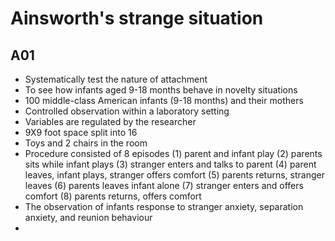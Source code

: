 # Ainsworth's strange situation

## A01

- Systematically test the nature of attachment
- To see how infants aged 9-18 months behave in novelty situations
- 100 middle-class American infants (9-18 months) and their mothers
- Controlled observation within a laboratory setting
- Variables are regulated by the researcher
- 9X9 foot space split into 16
- Toys and 2 chairs in the room
- Procedure consisted of 8 episodes (1) parent and infant play (2) parents sits while infant plays (3) stranger enters and talks to parent (4) parent leaves, infant plays, stranger offers comfort (5) parents returns, stranger leaves (6) parents leaves infant alone (7) stranger enters and offers comfort (8) parents returns, offers comfort
- The observation of infants response to stranger anxiety, separation anxiety, and reunion behaviour
- 
